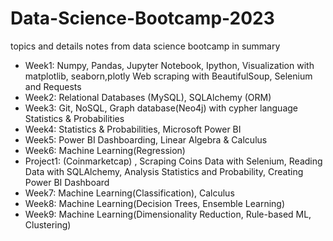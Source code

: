 # Data-Science-Bootcamp-2023
topics and details notes from data science bootcamp in summary

- Week1:
Numpy,
Pandas,
Jupyter Notebook,
Ipython,
Visualization with matplotlib, seaborn,plotly
Web scraping with BeautifulSoup, Selenium and Requests
- Week2:
Relational Databases (MySQL), SQLAlchemy (ORM)
- Week3:
Git,
NoSQL, Graph database(Neo4j) with cypher language
Statistics & Probabilities
- Week4:
Statistics & Probabilities,
Microsoft Power BI
- Week5:
Power BI Dashboarding,
Linear Algebra & Calculus
- Week6:
Machine Learning(Regression)
- Project1:
(Coinmarketcap)
, Scraping Coins Data with Selenium,
Reading Data with SQLAlchemy,
Analysis Statistics and Probability,
Creating Power BI Dashboard
- Week7:
Machine Learning(Classification), Calculus
- Week8:
Machine Learning(Decision Trees, Ensemble Learning)
- Week9:
Machine Learning(Dimensionality Reduction, Rule-based ML, Clustering)
